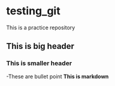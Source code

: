 # testing_git

This is a practice repository
## This is big header
### This is smaller header
-These are bullet point
**This is markdown**
